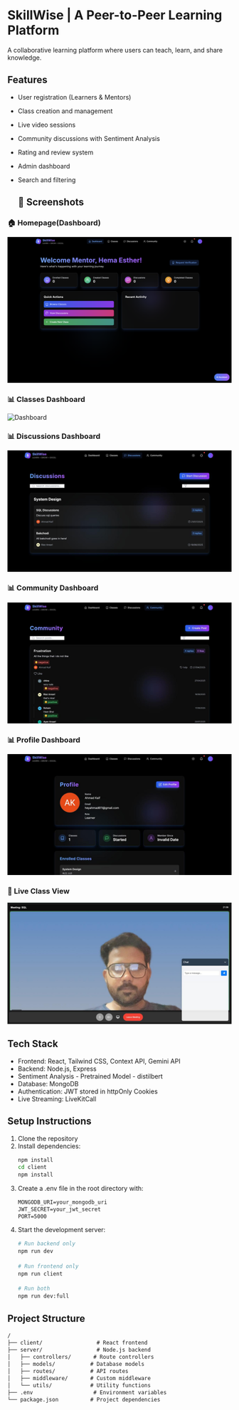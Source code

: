 # SkillWise | A Peer-to-Peer Learning Platform

A collaborative learning platform where users can teach, learn, and share knowledge.

## Features

- User registration (Learners & Mentors)
- Class creation and management
- Live video sessions
- Community discussions with Sentiment Analysis
- Rating and review system
- Admin dashboard
- Search and filtering

  ## 📸 Screenshots

### 🏠 Homepage(Dashboard)
![Homepage](./home_mentor.png)

### 📊 Classes Dashboard
![Dashboard](./classes.jpeg)
### 📊 Discussions Dashboard
![Dashboard](./discussions.jpeg)
### 📊 Community Dashboard
![Dashboard](./community.jpeg)
### 📊 Profile Dashboard
![Dashboard](./profile.jpeg)

### 🎥 Live Class View
![Live Class](./live_stream.jpeg)


## Tech Stack

- Frontend: React, Tailwind CSS, Context API, Gemini API
- Backend: Node.js, Express
- Sentiment Analysis - Pretrained Model - distilbert
- Database: MongoDB
- Authentication: JWT stored in httpOnly Cookies
- Live Streaming: LiveKitCall

## Setup Instructions

1. Clone the repository
2. Install dependencies:
   ```bash
   npm install
   cd client
   npm install
   ```
3. Create a .env file in the root directory with:
   ```env
   MONGODB_URI=your_mongodb_uri
   JWT_SECRET=your_jwt_secret
   PORT=5000
   ```
4. Start the development server:
   ```bash
   # Run backend only
   npm run dev
   
   # Run frontend only
   npm run client
   
   # Run both
   npm run dev:full
   ```

## Project Structure

```
/
├── client/                 # React frontend
├── server/                 # Node.js backend
│   ├── controllers/       # Route controllers
│   ├── models/           # Database models
│   ├── routes/           # API routes
│   ├── middleware/       # Custom middleware
│   └── utils/            # Utility functions
├── .env                   # Environment variables
└── package.json          # Project dependencies
```

